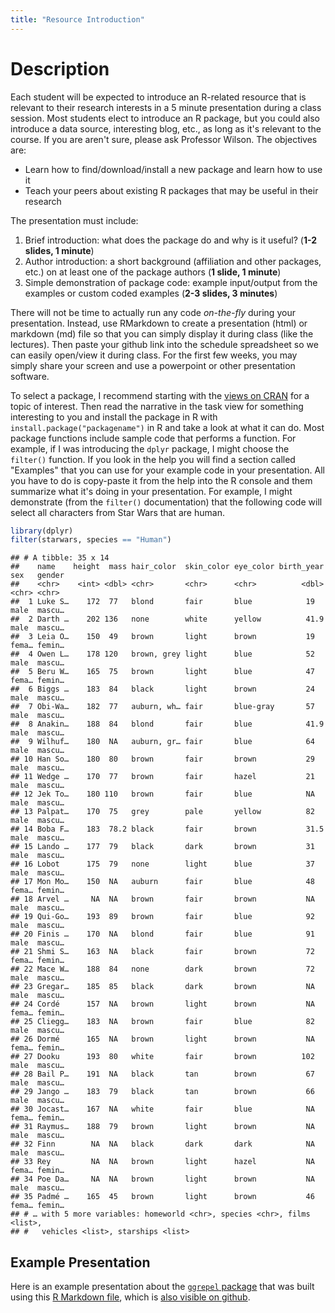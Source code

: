 ```yaml
---
title: "Resource Introduction"
---
```


# Description

Each student will be expected to introduce an R-related resource that is relevant to their research interests in a 5 minute presentation during a class session.  Most students elect to introduce an R package, but you could also introduce a data source, interesting blog, etc., as long as it's relevant to the course.  If you are aren't sure, please ask Professor Wilson.  The objectives are:

* Learn how to find/download/install a new package and learn how to use it
* Teach your peers about existing R packages that may be useful in their research

The presentation must include:

1. Brief introduction: what does the package do and why is it useful? (**1-2 slides, 1 minute**)
2. Author introduction: a short background (affiliation and other packages, etc.) on at least one of the package authors (**1 slide, 1 minute**)
2. Simple demonstration of package code: example input/output from the examples or custom coded examples (**2-3 slides, 3 minutes**)

There will not be time to actually run any code *on-the-fly* during your presentation.  Instead, use RMarkdown to create a presentation (html) or markdown (md) file so that you can simply display it during class (like the lectures).  Then paste your github link into the schedule spreadsheet so we can easily open/view it during class. For the first few weeks, you may simply share your screen and use a powerpoint or other presentation software.

To select a package, I recommend starting with the [views on CRAN](https://cran.r-project.org/web/views/) for a topic of interest.  Then read the narrative in the task view for something interesting to you and install the package in R with `install.package("packagename")` in R and take a look at what it can do.  Most package functions include sample code that performs a function.    For example, if I was introducing the `dplyr` package, I might choose the `filter()` function.  If you look in the help you will find a section called "Examples" that you can use for your example code in your presentation.  All you have to do is copy-paste it from the help into the R console and them summarize what it's doing in your presentation.  For example, I might demonstrate (from the `filter()` documentation) that the following code will select all characters from Star Wars that are human.


```r
library(dplyr)
filter(starwars, species == "Human")
```

```
## # A tibble: 35 x 14
##    name    height  mass hair_color  skin_color eye_color birth_year sex   gender
##    <chr>    <int> <dbl> <chr>       <chr>      <chr>          <dbl> <chr> <chr> 
##  1 Luke S…    172  77   blond       fair       blue            19   male  mascu…
##  2 Darth …    202 136   none        white      yellow          41.9 male  mascu…
##  3 Leia O…    150  49   brown       light      brown           19   fema… femin…
##  4 Owen L…    178 120   brown, grey light      blue            52   male  mascu…
##  5 Beru W…    165  75   brown       light      blue            47   fema… femin…
##  6 Biggs …    183  84   black       light      brown           24   male  mascu…
##  7 Obi-Wa…    182  77   auburn, wh… fair       blue-gray       57   male  mascu…
##  8 Anakin…    188  84   blond       fair       blue            41.9 male  mascu…
##  9 Wilhuf…    180  NA   auburn, gr… fair       blue            64   male  mascu…
## 10 Han So…    180  80   brown       fair       brown           29   male  mascu…
## 11 Wedge …    170  77   brown       fair       hazel           21   male  mascu…
## 12 Jek To…    180 110   brown       fair       blue            NA   male  mascu…
## 13 Palpat…    170  75   grey        pale       yellow          82   male  mascu…
## 14 Boba F…    183  78.2 black       fair       brown           31.5 male  mascu…
## 15 Lando …    177  79   black       dark       brown           31   male  mascu…
## 16 Lobot      175  79   none        light      blue            37   male  mascu…
## 17 Mon Mo…    150  NA   auburn      fair       blue            48   fema… femin…
## 18 Arvel …     NA  NA   brown       fair       brown           NA   male  mascu…
## 19 Qui-Go…    193  89   brown       fair       blue            92   male  mascu…
## 20 Finis …    170  NA   blond       fair       blue            91   male  mascu…
## 21 Shmi S…    163  NA   black       fair       brown           72   fema… femin…
## 22 Mace W…    188  84   none        dark       brown           72   male  mascu…
## 23 Gregar…    185  85   black       dark       brown           NA   male  mascu…
## 24 Cordé      157  NA   brown       light      brown           NA   fema… femin…
## 25 Cliegg…    183  NA   brown       fair       blue            82   male  mascu…
## 26 Dormé      165  NA   brown       light      brown           NA   fema… femin…
## 27 Dooku      193  80   white       fair       brown          102   male  mascu…
## 28 Bail P…    191  NA   black       tan        brown           67   male  mascu…
## 29 Jango …    183  79   black       tan        brown           66   male  mascu…
## 30 Jocast…    167  NA   white       fair       blue            NA   fema… femin…
## 31 Raymus…    188  79   brown       light      brown           NA   male  mascu…
## 32 Finn        NA  NA   black       dark       dark            NA   male  mascu…
## 33 Rey         NA  NA   brown       light      hazel           NA   fema… femin…
## 34 Poe Da…     NA  NA   brown       light      brown           NA   male  mascu…
## 35 Padmé …    165  45   brown       light      brown           46   fema… femin…
## # … with 5 more variables: homeworld <chr>, species <chr>, films <list>,
## #   vehicles <list>, starships <list>
```

## Example Presentation

Here is an example presentation about the [`ggrepel` package](pres/PackagePresentation.html) that was built using this [R Markdown file](pres/PackagePresentation.Rmd), which is [also visible on github](https://github.com/AdamWilsonLab/GEO511/blob/master/pres/PackagePresentation.Rmd).


